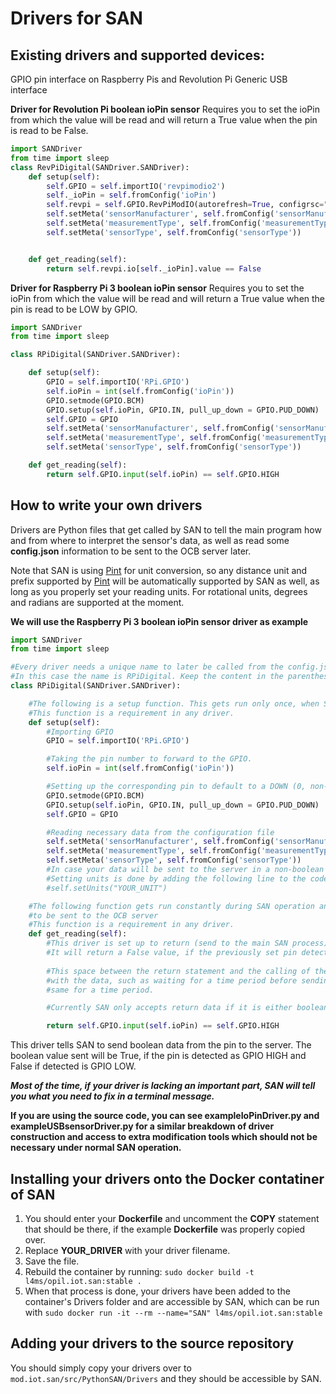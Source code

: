 # Drivers for SAN

## Existing drivers and supported devices:
GPIO pin interface on Raspberry Pis and Revolution Pi
Generic USB interface

**Driver for Revolution Pi boolean ioPin sensor**
Requires you to set the ioPin from which the value will be read and will return a True value when the pin is read to be False.
```python
import SANDriver
from time import sleep
class RevPiDigital(SANDriver.SANDriver):
    def setup(self):
        self.GPIO = self.importIO('revpimodio2')
        self._ioPin = self.fromConfig('ioPin')
        self.revpi = self.GPIO.RevPiModIO(autorefresh=True, configrsc="config.rsc")
        self.setMeta('sensorManufacturer', self.fromConfig('sensorManufacturer'))
        self.setMeta('measurementType', self.fromConfig('measurementType'))
        self.setMeta('sensorType', self.fromConfig('sensorType'))


    def get_reading(self):
        return self.revpi.io[self._ioPin].value == False
```


**Driver for Raspberry Pi 3 boolean ioPin sensor**
Requires you to set the ioPin from which the value will be read and will return a True value when the pin is read to be LOW by GPIO.
```python
import SANDriver
from time import sleep

class RPiDigital(SANDriver.SANDriver):

    def setup(self):
        GPIO = self.importIO('RPi.GPIO')
        self.ioPin = int(self.fromConfig('ioPin'))
        GPIO.setmode(GPIO.BCM)
        GPIO.setup(self.ioPin, GPIO.IN, pull_up_down = GPIO.PUD_DOWN)
        self.GPIO = GPIO
        self.setMeta('sensorManufacturer', self.fromConfig('sensorManufacturer'))
        self.setMeta('measurementType', self.fromConfig('measurementType'))
        self.setMeta('sensorType', self.fromConfig('sensorType'))

    def get_reading(self):
        return self.GPIO.input(self.ioPin) == self.GPIO.HIGH
```
## How to write your own drivers

Drivers are Python files that get called by SAN to tell the main program how and from where to interpret the sensor's data, as well as read some **config.json** information to be sent to the OCB server later.

Note that SAN is using [Pint](https://pint.readthedocs.io/en/0.9/ "Pint: makes units easy") for unit conversion, so any distance unit and prefix supported by [Pint](https://pint.readthedocs.io/en/0.9/ "Pint: makes units easy") will be automatically supported by SAN as well, as long as you properly set your reading units. For rotational units, degrees and radians are supported at the moment.

**We will use the Raspberry Pi 3 boolean ioPin sensor driver as example**
```python
import SANDriver
from time import sleep

#Every driver needs a unique name to later be called from the config.json, this name should also be the name of the .py file.
#In this case the name is RPiDigital. Keep the content in the parentheses unchanged.
class RPiDigital(SANDriver.SANDriver):

    #The following is a setup function. This gets run only once, when SAN is starting.
    #This function is a requirement in any driver.
    def setup(self):
        #Importing GPIO
        GPIO = self.importIO('RPi.GPIO')

        #Taking the pin number to forward to the GPIO.
        self.ioPin = int(self.fromConfig('ioPin'))

        #Setting up the corresponding pin to default to a DOWN (0, non-excited) value
        GPIO.setmode(GPIO.BCM)
        GPIO.setup(self.ioPin, GPIO.IN, pull_up_down = GPIO.PUD_DOWN)
        self.GPIO = GPIO

        #Reading necessary data from the configuration file
        self.setMeta('sensorManufacturer', self.fromConfig('sensorManufacturer'))
        self.setMeta('measurementType', self.fromConfig('measurementType'))
        self.setMeta('sensorType', self.fromConfig('sensorType'))
        #In case your data will be sent to the server in a non-boolean form, you will also need to set the units for the data
        #Setting units is done by adding the following line to the code:
        #self.setUnits("YOUR_UNIT")

    #The following function gets run constantly during SAN operation and will be used to get the value from the pin, and prepare it
    #to be sent to the OCB server
    #This function is a requirement in any driver.
    def get_reading(self):
        #This driver is set up to return (send to the main SAN process) a True value, if the previously set pin detects a LOW value.
        #It will return a False value, if the previously set pin detects a HIGH value.
        
        #This space between the return statement and the calling of the function should be where you do any necessary operations
        #with the data, such as waiting for a time period before sending the value, or double-checking if the value has stayed the
        #same for a time period.

        #Currently SAN only accepts return data if it is either boolean or decimal numeric.

        return self.GPIO.input(self.ioPin) == self.GPIO.HIGH
```

This driver tells SAN to send boolean data from the pin to the server. The boolean value sent will be True, if the pin is detected as GPIO HIGH and False if detected is GPIO LOW.

***Most of the time, if your driver is lacking an important part, SAN will tell you what you need to fix in a terminal message.***

**If you are using the source code, you can see exampleIoPinDriver.py and exampleUSBsensorDriver.py for a similar breakdown of driver construction and access to extra modification tools which should not be necessary under normal SAN operation.**

## Installing your drivers onto the Docker contatiner of SAN

1) You should enter your **Dockerfile** and uncomment the **COPY** statement that should be there, if the example **Dockerfile** was properly copied over. 
2) Replace **YOUR_DRIVER** with your driver filename.
3) Save the file.
4) Rebuild the container by running: `sudo docker build -t l4ms/opil.iot.san:stable .`
5) When that process is done, your drivers have been added to the container's Drivers folder and are accessible by SAN, which can be run with `sudo docker run -it --rm --name="SAN" l4ms/opil.iot.san:stable`

## Adding your drivers to the source repository

You should simply copy your drivers over to `mod.iot.san/src/PythonSAN/Drivers` and they should be accessible by SAN.